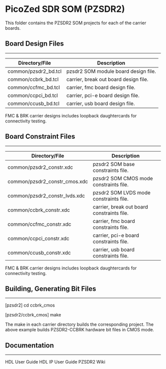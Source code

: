 # PicoZed SDR SOM (PZSDR2)

This folder contains the PZSDR2 SOM projects for each of the carrier boards.

## Board Design Files
---

| Directory/File       | Description                            |
|----------------------|----------------------------------------|
| common/pzsdr2_bd.tcl | pzsdr2 SOM module board design file.   |
| common/ccbrk_bd.tcl  | carrier, break out board design file.  |
| common/ccfmc_bd.tcl  | carrier, fmc board design file.        |
| common/ccpci_bd.tcl  | carrier, pci-e board design file.      |
| common/ccusb_bd.tcl  | carrier, usb board design file.        |

FMC & BRK carrier designs includes loopback daughtercards for connectivity testing.

## Board Constraint Files
---

| Directory/File                | Description                                   |
|-------------------------------|-----------------------------------------------|
| common/pzsdr2_constr.xdc      | pzsdr2 SOM base constraints file.             |
| common/pzsdr2_constr_cmos.xdc | pzsdr2 SOM CMOS mode constraints file.        |
| common/pzsdr2_constr_lvds.xdc | pzsdr2 SOM LVDS mode constraints file.        |
| common/ccbrk_constr.xdc       | carrier, break out board constraints file.    |
| common/ccfmc_constr.xdc       | carrier, fmc board constraints file.          |
| common/ccpci_constr.xdc       | carrier, pci-e board constraints file.        |
| common/ccusb_constr.xdc       | carrier, usb board constraints file.          |

FMC & BRK carrier designs includes loopback daughtercards for connectivity testing.

## Building, Generating Bit Files
---
[pzsdr2] cd ccbrk_cmos

[pzsdr2/ccbrk_cmos] make

The make in each carrier directory builds the corresponding project. The above example builds PZSDR2-CCBRK hardware bit files in CMOS mode.

## Documentation
---
HDL User Guide
HDL IP User Guide
PZSDR2 Wiki

